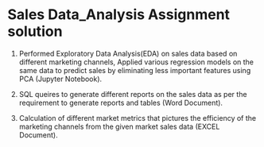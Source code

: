 # Sales Data_Analysis Assignment solution

1. Performed Exploratory Data Analysis(EDA) on sales data based on different marketing channels,
Applied various regression models on the same data to predict sales by eliminating less important features using PCA (Jupyter Notebook).

2. SQL queires to generate different reports on the sales data as per the requirement to generate reports and tables (Word Document).

3. Calculation of different market metrics that pictures the efficiency of the marketing channels from the given market sales data (EXCEL Document).


